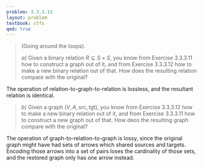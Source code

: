 ```yaml
---
problem: 3.3.3.13
layout: problem
textbook: ctfs
qed: true
---
```


> (Going around the loops).
>
> _a)_ Given a binary relation $R\subseteq S\times S$, you know from Exercise
> 3.3.3.11 how to construct a graph out of it, and from Exercise 3.3.3.12 how to
> make a new binary relation out of that. How does the resulting relation
> compare with the original?

The operation of relation-to-graph-to-relation is lossless, and the resultant
relation is identical.

> _b)_ Given a graph $(V, A, \text{src}, \text{tgt})$, you know from Exercise
> 3.3.3.12 how to make a new binary relation out of it, and from Exercise
> 3.3.3.11 how to construct a new graph out of that. How deos the resulting
> graph compare with the original?

The operation of graph-to-relation-to-graph is lossy, since the original graph
might have had sets of arrows which shared sources and targets. Encoding those
arrows into a set of pairs loses the cardinality of those sets, and the restored
graph only has one arrow instead.

